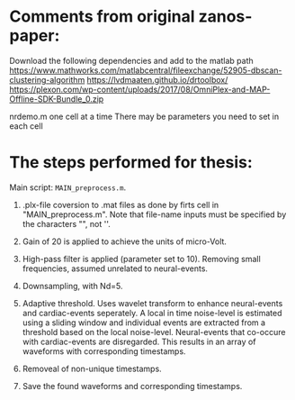 # Comments from original zanos-paper: 
Download the following dependencies and add to the matlab path
<https://www.mathworks.com/matlabcentral/fileexchange/52905-dbscan-clustering-algorithm>
<https://lvdmaaten.github.io/drtoolbox/>
<https://plexon.com/wp-content/uploads/2017/08/OmniPlex-and-MAP-Offline-SDK-Bundle_0.zip>

nrdemo.m one cell at a time
There may be parameters you need to set in each cell



# The steps performed for thesis:
Main script: ```MAIN_preprocess.m```.
1. .plx-file coversion to .mat files as done by firts cell in "MAIN_preprocess.m". 
Note that file-name inputs must be specified by the characters "", not ''. 

2. Gain of 20 is applied to achieve the units of micro-Volt.

3. High-pass filter is applied (parameter set to 10). Removing small frequencies, assumed unrelated to neural-events. 

4. Downsampling, with Nd=5.

5. Adaptive threshold. Uses wavelet transform to enhance neural-events and cardiac-events seperately. 
A local in time noise-level is estimated using a sliding window and individual events are extracted from a 
threshold based on the local noise-level. Neural-events that co-occure with cardiac-events are disregarded. 
This results in an array of waveforms with corresponding timestamps.

6. Removeal of non-unique timestamps. 

7. Save the found waveforms and corresponding timestamps. 
